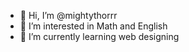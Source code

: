 - 👋 Hi, I’m @mightythorrr
- 👀 I’m interested in Math and English
- 🌱 I’m currently learning web designing

<!---
MY own source code, feel free to ask :)
